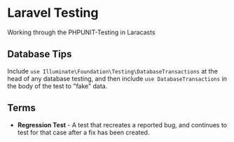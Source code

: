 # Laravel Testing

Working through the PHPUNIT-Testing in Laracasts

## Database Tips

Include `use Illuminate\Foundation\Testing\DatabaseTransactions` at the head of any database testing, 
and then include `use DatabaseTransactions` in the body of the test to "fake" data.

## Terms
- **Regression Test** - A test that recreates a reported bug, and continues to test for that case after
a fix has been created.
